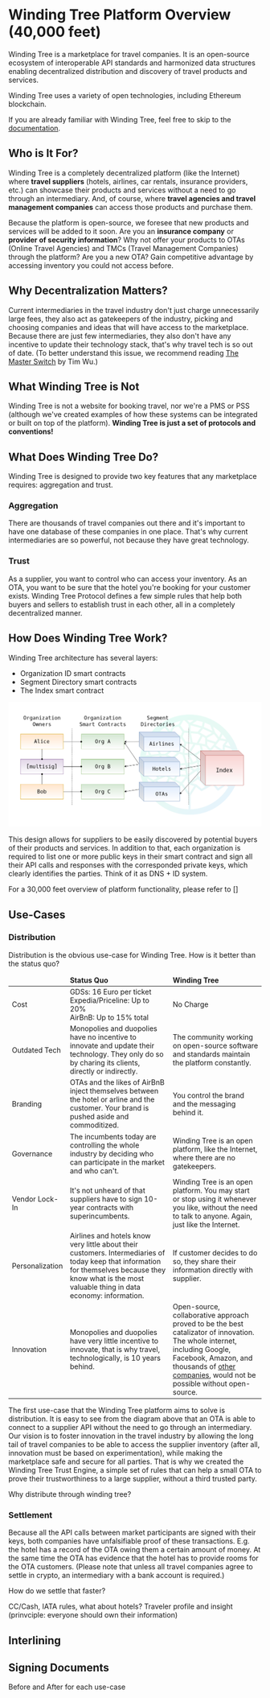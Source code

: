# Winding Tree Platform Overview (40,000 feet)

Winding Tree is a marketplace for travel companies. It is an open-source ecosystem of interoperable API standards and harmonized data structures enabling decentralized distribution and discovery of travel products and services.

Winding Tree uses a variety of open technologies, including Ethereum blockchain.

If you are already familiar with Winding Tree, feel free to skip to the [documentation](getting-started.md).

## Who is It For?

Winding Tree is a completely decentralized platform (like the Internet) where **travel suppliers** (hotels, airlines, car rentals, insurance providers, etc.) can showcase their products and services without a need to go through an intermediary. And, of course, where **travel agencies and travel management companies** can access those products and purchase them.

Because the platform is open-source, we foresee that new products and services will be added to it soon. Are you an **insurance company** or **provider of security information**? Why not offer your products to OTAs (Online Travel Agencies) and TMCs (Travel Management Companies) through the platform? Are you a new OTA? Gain competitive advantage by accessing inventory you could not access before.

## Why Decentralization Matters?

Current intermediaries in the travel industry don't just charge unnecessarily large fees, they also act as gatekeepers of the industry, picking and choosing companies and ideas that will have access to the marketplace. Because there are just few intermediaries, they also don't have any incentive to update their technology stack, that's why travel tech is so out of date. (To better understand this issue, we recommend reading [The Master Switch](https://www.goodreads.com/book/show/8201080-the-master-switch) by Tim Wu.)

## What Winding Tree is Not

Winding Tree is not a website for booking travel, nor we're a PMS or PSS (although we've created examples of how these systems can be integrated or built on top of the platform). **Winding Tree is just a set of protocols and conventions!**

## What Does Winding Tree Do?

Winding Tree is designed to provide two key features that any marketplace requires: aggregation and trust.

### Aggregation

There are thousands of travel companies out there and it's important to have one database of these companies in one place. That's why current intermediaries are so powerful, not because they have great technology.

### Trust

As a supplier, you want to control who can access your inventory. As an OTA, you want to be sure that the hotel you're booking for your customer exists. Winding Tree Protocol defines a few simple rules that help both buyers and sellers to establish trust in each other, all in a completely decentralized manner.

## How Does Winding Tree Work?

Winding Tree architecture has several layers:

- Organization ID smart contracts
- Segment Directory smart contracts
- The Index smart contract

![wt platform](assets/winding-tree-architecture.png)

This design allows for suppliers to be easily discovered by potential buyers of their products and services. In addition to that, each organization is required to list one or more public keys in their smart contract and sign all their API calls and responses with the corresponded private keys, which clearly identifies the parties. Think of it as DNS + ID system.

For a 30,000 feet overview of platform functionality, please refer to []

## Use-Cases

### Distribution

Distribution is the obvious use-case for Winding Tree. How is it better than the status quo?

<table>
  <thead style="font-weight: bold;">
    <tr>
      <td></td>
      <td>Status Quo</td>
      <td>Winding Tree</td>
    </tr>
  </thead>
  <tbody>
    <tr>
      <td>Cost</td>
      <td>
        GDSs: 16 Euro per ticket<br>
        Expedia/Priceline: Up to 20%<br>
        AirBnB: Up to 15% total
      </td>
      <td>No Charge</td>
    </tr>
    <tr>
      <td>Outdated Tech</td>
      <td>Monopolies and duopolies have no incentive to innovate and update their technology. They only do so by charing its clients, directly or indirectly.</td>
      <td>The community working on open-source software and standards maintain the platform constantly.</td>
    </tr>
    <tr>
      <td>Branding</td>
      <td>OTAs and the likes of AirBnB inject themselves between the hotel or arline and the customer. Your brand is pushed aside and commoditized.</td>
      <td>You control the brand and the messaging behind it.</td>
    </tr>
    <tr>
      <td>Governance</td>
      <td>The incumbents today are controlling the whole industry by deciding who can participate in the market and who can't.</td>
      <td>Winding Tree is an open platform, like the Internet, where there are no gatekeepers.</td>
    </tr>
    <tr>
      <td>Vendor Lock-In</td>
      <td>It's not unheard of that suppliers have to sign 10-year contracts with superincumbents.</td>
      <td>Winding Tree is an open platform. You may start or stop using it whenever you like, without the need to talk to anyone. Again, just like the Internet.</td>
    </tr>
    <tr>
      <td>Personalization</td>
      <td>Airlines and hotels know very little about their customers. Intermediaries of today keep that information for themselves because they know what is the most valuable thing in data economy: information.</td>
      <td>If customer decides to do so, they share their information directly with supplier.</td>
    </tr>
    <tr>
      <td>Innovation</td>
      <td>Monopolies and duopolies have very little incentive to innovate, that is why travel, technologically, is 10 years behind.</td>
      <td>Open-source, collaborative approach proved to be the best catalizator of innovation. The whole internet, including Google, Facebook, Amazon, and thousands of <a href="https://www.zdnet.com/article/why-microsoft-is-turning-into-an-open-source-company/">other companies</a>, would not be possible without open-source.</td>
    </tr>
  </tbody>
</table>


The first use-case that the Winding Tree platform aims to solve is distribution. It is easy to see from the diagram above that an OTA is able to connect to a supplier API without the need to go through an intermediary. Our vision is to foster innovation in the travel industry by allowing the long tail of travel companies to be able to access the supplier inventory (after all, innovation must be based on experimentation), while making the marketplace safe and secure for all parties. That is why we created the Winding Tree Trust Engine, a simple set of rules that can help a small OTA to prove their trustworthiness to a large supplier, without a third trusted party.

Why distribute through winding tree?

### Settlement

Because all the API calls between market participants are signed with their keys, both companies have unfalsifiable proof of these transactions. E.g. the hotel has a record of the OTA owing them a certain amount of money. At the same time the OTA has evidence that the hotel has to provide rooms for the OTA customers. (Please note that unless all travel companies agree to settle in crypto, an intermediary with a bank account is required.)

How do we settle that faster?

CC/Cash, IATA rules, what about hotels? Traveler profile and insight (prinvciple: everyone should own their information)

## Interlining



## Signing Documents

Before and After for each use-case
